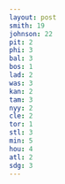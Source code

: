 ```yaml
---
layout: post
smith: 19
johnson: 22
pit: 2
phi: 3
bal: 3
bos: 1
lad: 2
was: 3
kan: 2
tam: 3
nyy: 2
cle: 2
tor: 1
stl: 3
min: 5
hou: 4
atl: 2
sdg: 3
---
```

